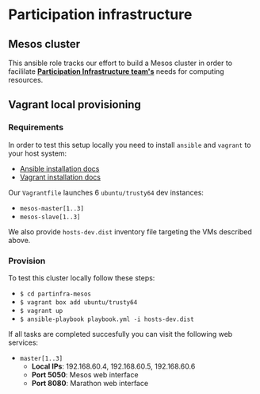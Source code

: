 # Participation infrastructure
## Mesos cluster

This ansible role tracks our effort to build a Mesos cluster in order to facililate [**Participation Infrastructure
team's**](https://wiki.mozilla.org/Participation/Infrastructure) needs for computing resources.

## Vagrant local provisioning
### Requirements
In order to test this setup locally you need to install ``ansible`` and ``vagrant`` to your host system:

* [Ansible installation docs](http://docs.ansible.com/intro_installation.html)
* [Vagrant installation docs](https://docs.vagrantup.com/v2/installation/)

Our ``Vagrantfile`` launches 6 ``ubuntu/trusty64`` dev instances:

* ``mesos-master[1..3]``
* ``mesos-slave[1..3]``

We also provide ``hosts-dev.dist`` inventory file targeting the VMs described above.

### Provision

To test this cluster locally follow these steps:

* ``$ cd partinfra-mesos``
* ``$ vagrant box add ubuntu/trusty64``
* ``$ vagrant up``
* ``$ ansible-playbook playbook.yml -i hosts-dev.dist``

If all tasks are completed succesfully you can visit the following web services:
* ``master[1..3]``
  * **Local IPs**: 192.168.60.4, 192.168.60.5, 192.168.60.6
  * **Port 5050**: Mesos web interface
  * **Port 8080**: Marathon web interface
